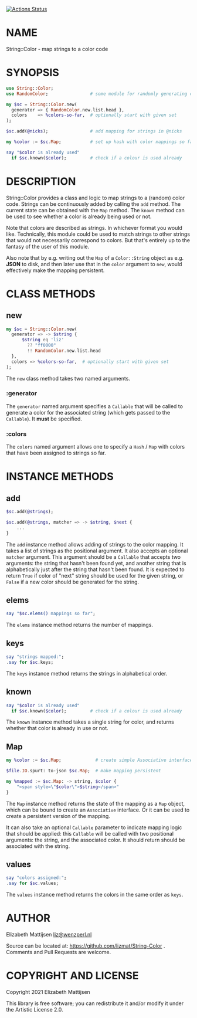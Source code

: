 [![Actions Status](https://github.com/lizmat/String-Color/workflows/test/badge.svg)](https://github.com/lizmat/String-Color/actions)

NAME
====

String::Color - map strings to a color code

SYNOPSIS
========

```raku
use String::Color;
use RandomColor;                # some module for randomly generating colors

my $sc = String::Color.new(
  generator => { RandomColor.new.list.head },
  colors    => %colors-so-far,  # optionally start with given set
);

$sc.add(@nicks);                # add mapping for strings in @nicks

my %color := $sc.Map;           # set up hash with color mappings so far

say "$color is already used"
  if $sc.known($color);         # check if a colour is used already
```

DESCRIPTION
===========

String::Color provides a class and logic to map strings to a (random) color code. Strings can be continuously added by calling the `add` method. The current state can be obtained with the `Map` method. The `known` method can be used to see whether a color is already being used or not.

Note that colors are described as strings. In whichever format you would like. Technically, this module could be used to match strings to other strings that would not necessarily correspond to colors. But that's entirely up to the fantasy of the user of this module.

Also note that by e.g. writing out the `Map` of a `Color::String` object as e.g. **JSON** to disk, and then later use that in the `color` argument to `new`, would effectively make the mapping persistent.

CLASS METHODS
=============

new
---

```raku
my $sc = String::Color.new(
  generator => -> $string {
      $string eq 'liz'
        ?? "ff0000"
        !! RandomColor.new.list.head
  },
  colors => %colors-so-far,  # optionally start with given set
);
```

The `new` class method takes two named arguments.

### :generator

The `generator` named argument specifies a `Callable` that will be called to generate a color for the associated string (which gets passed to the `Callable`). It **must** be specified.

### :colors

The `colors` named argument allows one to specify a `Hash` / `Map` with colors that have been assigned to strings so far.

INSTANCE METHODS
================

add
---

```raku
$sc.add(@strings);

$sc.add(@strings, matcher => -> $string, $next {
    ...
}
```

The `add` instance method allows adding of strings to the color mapping. It takes a list of strings as the positional argument. It also accepts an optional `matcher` argument. This argument should be a `Callable` that accepts two arguments: the string that hasn't been found yet, and another string that is alphabetically just after the string that hasn't been found. It is expected to return `True` if color of "next" string should be used for the given string, or `False` if a new color should be generated for the string.

elems
-----

```raku
say "$sc.elems() mappings so far";
```

The `elems` instance method returns the number of mappings.

keys
----

```raku
say "strings mapped:";
.say for $sc.keys;
```

The `keys` instance method returns the strings in alphabetical order.

known
-----

```raku
say "$color is already used"
  if $sc.known($color);         # check if a colour is used already
```

The `known` instance method takes a single string for color, and returns whether that color is already in use or not.

Map
---

```raku
my %color := $sc.Map;             # create simple Associative interface

$file.IO.spurt: to-json $sc.Map;  # make mapping persistent

my %mapped := $sc.Map: -> string, $color {
    "<span style=\"$color\">$string</span>"
}
```

The `Map` instance method returns the state of the mapping as a `Map` object, which can be bound to create an `Associative` interface. Or it can be used to create a persistent version of the mapping.

It can also take an optional `Callable` parameter to indicate mapping logic that should be applied: this `Callable` will be called with two positional arguments: the string, and the associated color. It should return should be associated with the string.

values
------

```raku
say "colors assigned:";
.say for $sc.values;
```

The `values` instance method returns the colors in the same order as `keys`.

AUTHOR
======

Elizabeth Mattijsen <liz@wenzperl.nl>

Source can be located at: https://github.com/lizmat/String-Color . Comments and Pull Requests are welcome.

COPYRIGHT AND LICENSE
=====================

Copyright 2021 Elizabeth Mattijsen

This library is free software; you can redistribute it and/or modify it under the Artistic License 2.0.

